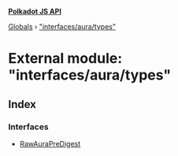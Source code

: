 **[Polkadot JS API](../README.md)**

[Globals](../globals.md) › [&quot;interfaces/aura/types&quot;](_interfaces_aura_types_.md)

# External module: "interfaces/aura/types"

## Index

### Interfaces

* [RawAuraPreDigest](../interfaces/_interfaces_aura_types_.rawaurapredigest.md)